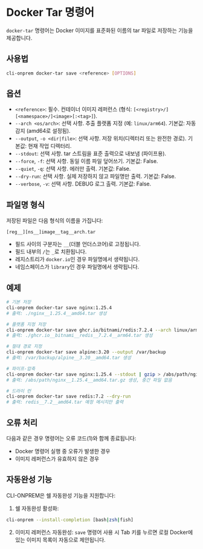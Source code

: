 # Docker Tar 명령어

`docker-tar` 명령어는 Docker 이미지를 표준화된 이름의 tar 파일로 저장하는 기능을 제공합니다.

## 사용법

```bash
cli-onprem docker-tar save <reference> [OPTIONS]
```

## 옵션

- `<reference>`: 필수. 컨테이너 이미지 레퍼런스 (형식: `[<registry>/][<namespace>/]<image>[:<tag>]`).
- `--arch <os/arch>`: 선택 사항. 추출 플랫폼 지정 (예: `linux/arm64`). 기본값: 자동 감지 (amd64로 설정됨).
- `--output`, `-o <dir|file>`: 선택 사항. 저장 위치(디렉터리 또는 완전한 경로). 기본값: 현재 작업 디렉터리.
- `--stdout`: 선택 사항. tar 스트림을 표준 출력으로 내보냄 (파이프용).
- `--force`, `-f`: 선택 사항. 동일 이름 파일 덮어쓰기. 기본값: False.
- `--quiet`, `-q`: 선택 사항. 에러만 출력. 기본값: False.
- `--dry-run`: 선택 사항. 실제 저장하지 않고 파일명만 출력. 기본값: False.
- `--verbose`, `-v`: 선택 사항. DEBUG 로그 출력. 기본값: False.

## 파일명 형식

저장된 파일은 다음 형식의 이름을 가집니다:
```
[reg__][ns__]image__tag__arch.tar
```

- 필드 사이의 구분자는 `__`(더블 언더스코어)로 고정됩니다.
- 필드 내부의 `/`는 `_`로 치환됩니다.
- 레지스트리가 `docker.io`인 경우 파일명에서 생략됩니다.
- 네임스페이스가 `library`인 경우 파일명에서 생략됩니다.

## 예제

```bash
# 기본 저장
cli-onprem docker-tar save nginx:1.25.4
# 출력: ./nginx__1.25.4__amd64.tar 생성

# 플랫폼 지정 저장
cli-onprem docker-tar save ghcr.io/bitnami/redis:7.2.4 --arch linux/arm64
# 출력: ./ghcr.io__bitnami__redis__7.2.4__arm64.tar 생성

# 절대 경로 지정
cli-onprem docker-tar save alpine:3.20 --output /var/backup
# 출력: /var/backup/alpine__3.20__amd64.tar 생성

# 파이프-압축
cli-onprem docker-tar save nginx:1.25.4 --stdout | gzip > /abs/path/nginx__1.25.4__amd64.tar.gz
# 출력: /abs/path/nginx__1.25.4__amd64.tar.gz 생성, 중간 파일 없음

# 드라이 런
cli-onprem docker-tar save redis:7.2 --dry-run
# 출력: redis__7.2__amd64.tar 예정 메시지만 출력
```

## 오류 처리

다음과 같은 경우 명령어는 오류 코드(1)와 함께 종료됩니다:
- Docker 명령어 실행 중 오류가 발생한 경우
- 이미지 레퍼런스가 유효하지 않은 경우

## 자동완성 기능

CLI-ONPREM은 쉘 자동완성 기능을 지원합니다:

1. 쉘 자동완성 활성화:
```bash
cli-onprem --install-completion [bash|zsh|fish]
```

2. 이미지 레퍼런스 자동완성:
`save` 명령어 사용 시 Tab 키를 누르면 로컬 Docker에 있는 이미지 목록이 자동으로 제안됩니다.
